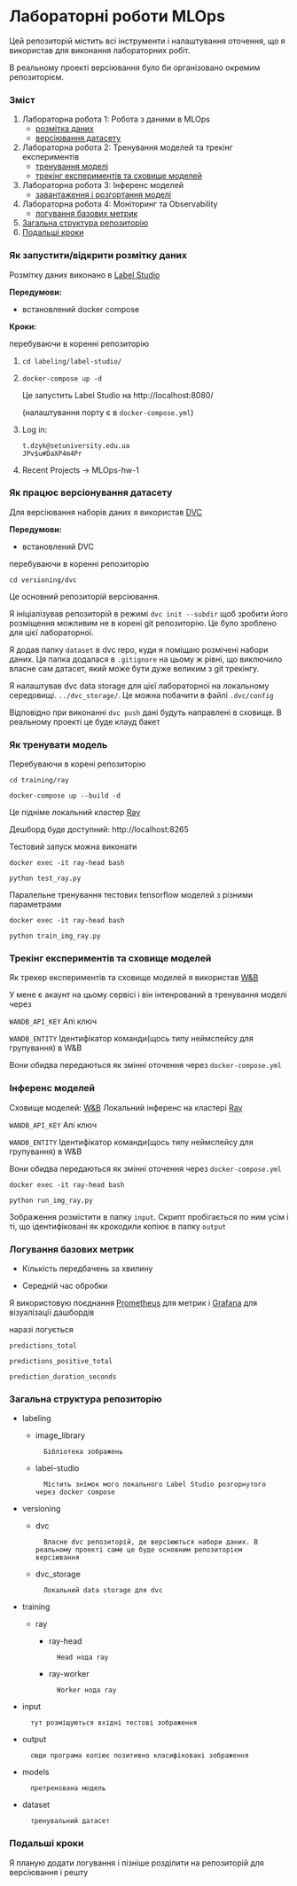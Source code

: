 # Лабораторні роботи MLOps
Цей репозиторій містить всі інструменти і налаштування оточення, що я використав для виконання лабораторних робіт.

В реальному проекті версіювання було би організовано окремим репозиторієм.

### Зміст

1. Лабораторна робота 1: Робота з даними в MLOps
    - [розмітка даних](#як-запуститивідкрити-розмітку-даних)
    - [версіювання датасету](#як-працює-версіонування-датасету)
2. Лабораторна робота 2: Тренування моделей та трекінг експериментів
    - [тренування моделі](#як-тренувати-модель)
    - [трекінг експериментів та сховище моделей](#трекінг-експериментів-та-сховище-моделей)
3. Лабораторна робота 3: Інференс моделей
    - [завантаження і розгортання моделі](#інференс-моделей)
4. Лабораторна робота 4: Моніторинг та Observability
    - [логування базових метрик](#логування-базових-метрик)
4. [Загальна структура репозиторію](#загальна-структура-репозиторію)
5. [Подальші кроки](#подальші-кроки)

### Як запустити/відкрити розмітку даних
Розмітку даних виконано в [Label Studio](https://labelstud.io/)

**Передумови:**
- встановлений docker compose

**Кроки:**

перебуваючи в коренні репозиторію 

1. `cd labeling/label-studio/`

2. `docker-compose up -d`  

    Це запустить Label Studio на http://localhost:8080/

    (налаштування порту є в `docker-compose.yml`)

3. Log in:  
    ```
    t.dzyk@setuniversity.edu.ua
    JPv$u#DaXP4m4Pr
    ```
4. Recent Projects -> MLOps-hw-1

### Як працює версіонування датасету

Для версіювання наборів даних я використав [DVC](https://dvc.org/)


**Передумови:**
- встановлений DVC

перебуваючи в коренні репозиторію 

`cd versioning/dvc`

Це основний репозиторій версіювання. 

Я ініціалізував репозиторій в режимі `dvc init --subdir` щоб зробити його розміщення можливим не в корені git репозиторію. Це було зроблено для цієї лабораторної.

Я додав папку `dataset` в dvc repo, куди я поміщаю розмічені набори даних. Ця папка додалася в `.gitignore` на цьому ж рівні, що виключило власне сам датасет, який може бути дуже великим з git трекінгу.

Я налаштував dvc data storage для цієї лабораторної на локальному середовищі. `../dvc_storage/`. Це можна побачити в файлі `.dvc/config`

Відповідно при виконанні `dvc push` дані будуть направлені в сховище. В реальному проекті це буде клауд бакет

### Як тренувати модель

Перебуваючи в корені репозиторію

`cd training/ray`

`docker-compose up --build -d`

Це підніме локальний кластер [Ray](https://docs.ray.io/en/latest/train/train.html)

Дешборд буде доступний: http://localhost:8265

Тестовий запуск можна виконати

`docker exec -it ray-head bash`

`python test_ray.py`

Паралельне тренування тестових tensorflow моделей з різними параметрами

`docker exec -it ray-head bash`

`python train_img_ray.py`

### Трекінг експериментів та сховище моделей
Як трекер експериментів та сховище моделей я використав [W&B](https://wandb.ai/)

У мене є акаунт на цьому сервісі і він інтенрований в тренування моделі через 

`WANDB_API_KEY` Апі ключ

`WANDB_ENTITY` Ідентифікатор команди(щось типу неймспейсу для групування) в W&B

Вони обидва передаються як змінні оточення через `docker-compose.yml`

### Інференс моделей
Cховище моделей: [W&B](https://wandb.ai/)
Локальний інференс на кластері [Ray](https://docs.ray.io)

`WANDB_API_KEY` Апі ключ

`WANDB_ENTITY` Ідентифікатор команди(щось типу неймспейсу для групування) в W&B

Вони обидва передаються як змінні оточення через `docker-compose.yml`

`docker exec -it ray-head bash`

`python run_img_ray.py`

Зображення розмістити в папку `input`. Скрипт пробігається по ним усім і ті, що ідентифіковані як крокодили копіює в папку `output`

### Логування базових метрик
- Кількість передбачень за хвилину

- Середній час обробки

Я використовую поєднання [Prometheus](https://prometheus.io/) для метрик і [Grafana](https://grafana.com/) для візуалізації дашбордів

наразі логується 

`predictions_total`

`predictions_positive_total`

`prediction_duration_seconds`


### Загальна структура репозиторію
- labeling
    - image_library
    
            Бібліотека зображень

    - label-studio

            Містить знімок мого локального Label Studio розгорнутого через docker compose

- versioning
    - dvc

            Власне dvc репозиторій, де версіюються набори даних. В реальному проекті саме це буде основним репозиторієм версіювання
    - dvc_storage
        
            Локальний data storage для dvc
- training
    - ray
        - ray-head
            
                Head нода ray
        - ray-worker
                
                Worker нода ray
- input
        
        тут розміщуються вхідні тестові зображення

- output
        
        сюди програма копіює позитивно класифіковані зображення

- models

        претренована модель

- dataset

        тренувальний датасет

### Подальші кроки

Я планую додати логування і пізніше розділити на репозиторій для версіювання і решту


